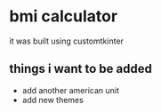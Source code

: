 # bmi calculator

it was built using customtkinter

## things i want to be added
* add another american unit
* add new themes 
